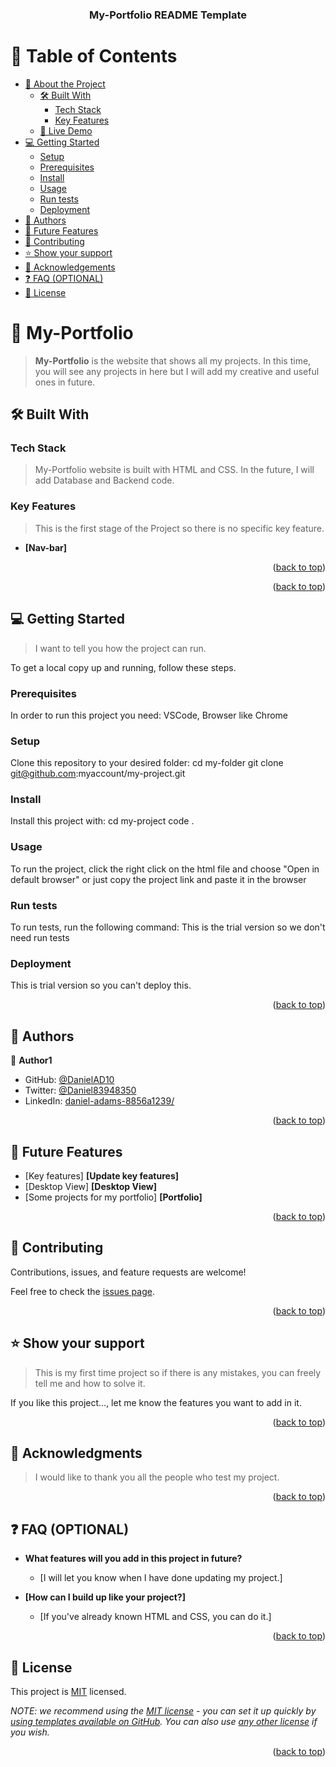 <a name="readme-top"></a>

<div align="center">
  <h3><b>My-Portfolio README Template</b></h3>

</div>

<!-- TABLE OF CONTENTS -->

# 📗 Table of Contents

- [📖 About the Project](#about-project)
  - [🛠 Built With](#built-with)
    - [Tech Stack](#tech-stack)
    - [Key Features](#key-features)
  - [🚀 Live Demo](#live-demo)
- [💻 Getting Started](#getting-started)
  - [Setup](#setup)
  - [Prerequisites](#prerequisites)
  - [Install](#install)
  - [Usage](#usage)
  - [Run tests](#run-tests)
  - [Deployment](#deployment)
- [👥 Authors](#authors)
- [🔭 Future Features](#future-features)
- [🤝 Contributing](#contributing)
- [⭐️ Show your support](#support)
- [🙏 Acknowledgements](#acknowledgements)
- [❓ FAQ (OPTIONAL)](#faq)
- [📝 License](#license)

<!-- PROJECT DESCRIPTION -->

# 📖 My-Portfolio <a name="about-project"></a>

> **My-Portfolio** is the website that shows all my projects. In this time, you will see any projects in here but I will add my creative and useful ones in future.

## 🛠 Built With <a name="built-with"></a>

### Tech Stack <a name="tech-stack"></a>

> My-Portfolio website is built with HTML and CSS. In the future, I will add Database and Backend code.

<!-- Features -->

### Key Features <a name="key-features"></a>

> This is the first stage of the Project so there is no specific key feature.

- **[Nav-bar]**

<p align="right">(<a href="#readme-top">back to top</a>)</p>

<!-- LIVE DEMO

## 🚀 Live Demo <a name="live-demo"></a>

Live Demo is not available. -->

<p align="right">(<a href="#readme-top">back to top</a>)</p>

<!-- GETTING STARTED -->

## 💻 Getting Started <a name="getting-started"></a>

> I want to tell you how the project can run.

To get a local copy up and running, follow these steps.

### Prerequisites

In order to run this project you need:
VSCode, Browser like Chrome
### Setup

Clone this repository to your desired folder:
  cd my-folder
  git clone git@github.com:myaccount/my-project.git
### Install

Install this project with:
cd my-project
code .

### Usage

To run the project, click the right click on the html file and choose "Open in default browser" 
or  just copy the project link and paste it in the browser

### Run tests

To run tests, run the following command:
This is the trial version so we don't need run tests

### Deployment

This is trial version so you can't deploy this.

<p align="right">(<a href="#readme-top">back to top</a>)</p>

<!-- AUTHORS -->

## 👥 Authors <a name="authors"></a>

👤 **Author1**

- GitHub: [@DanielAD10](https://github.com/DanielAD10)
- Twitter: [@Daniel83948350](https://twitter.com/Daniel83948350)
- LinkedIn: [daniel-adams-8856a1239/](https://www.linkedin.com/in/daniel-adams-8856a1239/)



<p align="right">(<a href="#readme-top">back to top</a>)</p>

<!-- FUTURE FEATURES -->

## 🔭 Future Features <a name="future-features"></a>

- [Key features] **[Update key features]**
- [Desktop View] **[Desktop View]**
- [Some projects for my portfolio] **[Portfolio]**

<p align="right">(<a href="#readme-top">back to top</a>)</p>

<!-- CONTRIBUTING -->

## 🤝 Contributing <a name="contributing"></a>

Contributions, issues, and feature requests are welcome!

Feel free to check the [issues page](../../issues/).

<p align="right">(<a href="#readme-top">back to top</a>)</p>

<!-- SUPPORT -->

## ⭐️ Show your support <a name="support"></a>

> This is my first time project so if there is any mistakes, you can freely tell me and how to solve it. 

If you like this project..., let me know the features you want to add in it.

<p align="right">(<a href="#readme-top">back to top</a>)</p>

<!-- ACKNOWLEDGEMENTS -->

## 🙏 Acknowledgments <a name="acknowledgements"></a>

> I would like to thank you all the people who test my project.

<p align="right">(<a href="#readme-top">back to top</a>)</p>

<!-- FAQ (optional) -->

## ❓ FAQ (OPTIONAL) <a name="faq"></a>

- **What features will you add in this project in future?**

  - [I will let you know when I have done updating my project.]

- **[How can I build up like your project?]**

  - [If you've already known HTML and CSS, you can do it.]

<p align="right">(<a href="#readme-top">back to top</a>)</p>

<!-- LICENSE -->

## 📝 License <a name="license"></a>

This project is [MIT](./LICENSE) licensed.

_NOTE: we recommend using the [MIT license](https://choosealicense.com/licenses/mit/) - you can set it up quickly by [using templates available on GitHub](https://docs.github.com/en/communities/setting-up-your-project-for-healthy-contributions/adding-a-license-to-a-repository). You can also use [any other license](https://choosealicense.com/licenses/) if you wish._

<p align="right">(<a href="#readme-top">back to top</a>)</p> 